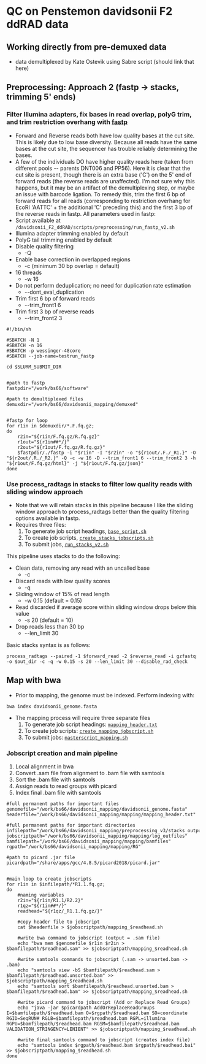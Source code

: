 # QC on Penstemon davidsonii F2 ddRAD data


## Working directly from pre-demuxed data
* data demultiplexed by Kate Ostevik using Sabre script (should link that here)


## Preprocessing: Approach 2 (fastp -> stacks, trimming 5' ends)


### Filter Illumina adapters, fix bases in read overlap, polyG trim, and trim restriction overhang with [fastp](https://github.com/OpenGene/fastp)

* Forward and Reverse reads both have low quality bases at the cut site. This is likely due to low base diversity. Because all reads have the same bases at the cut site, the sequencer has trouble reliably determining the bases.
* A few of the individuals DO have higher quality reads here (taken from different pools -- parents DNT006 and PP56). Here it is clear that the cut site is present, though there is an extra base ('C') on the 5' end of forward reads (the reverse reads are unaffected). I'm not sure why this happens, but it may be an artifact of the demultiplexing step, or maybe an issue with barcode ligation. To remedy this, trim the first 6 bp of forward reads for all reads (corresponding to restriction overhang for EcoRI 'AATTC' + the additional 'C' preceding this) and the first 3 bp of the reverse reads in fastp. All parameters used in fastp:
* Script available at `/davidsonii_F2_ddRAD/scripts/preprocessing/run_fastp_v2.sh`
* Illumina adapter trimming enabled by default
* PolyG tail trimming enabled by default
* Disable quality filtering
    - -Q
* Enable base correction in overlapped regions
    - -c (minimum 30 bp overlap = default)
* 16 threads
    - -w 16
* Do not perform deduplication; no need for duplication rate estimation
    - --dont_eval_duplication
* Trim first 6 bp of forward reads
    - --trim_front1 6
* Trim first 3 bp of reverse reads
    - --trim_front2 3

```shell
#!/bin/sh

#SBATCH -N 1
#SBATCH -n 16
#SBATCH -p wessinger-48core
#SBATCH --job-name=testrun_fastp

cd $SLURM_SUBMIT_DIR


#path to fastp
fastpdir="/work/bs66/software"

#path to demultiplexed files
demuxdir="/work/bs66/davidsonii_mapping/demuxed"


#fastp for loop
for r1in in $demuxdir/*.F.fq.gz; 
do
    r2in="${r1in/F.fq.gz/R.fq.gz}"
    r1out="${r1in##*/}"
    r2out="${r1out/F.fq.gz/R.fq.gz}"
    $fastpdir/./fastp -i "$r1in" -I "$r2in" -o "${r1out/.F./_R1.}" -O "${r2out/.R./_R2.}" -Q -c -w 16 -D --trim_front1 6 --trim_front2 3 -h "${r1out/F.fq.gz/html}" -j "${r1out/F.fq.gz/json}"
done
```

### Use process_radtags in stacks to filter low quality reads with sliding window approach

* Note that we will retain stacks in this pipeline because I like the sliding window approach to process_radtags better than the quality filtering options available in fastp.
* Requires three files:
    1. To generate job script headings, [`base_script.sh`](https://github.com/benstemon/davidsonii_F2_ddRAD/blob/main/scripts/preprocessing/base_script.sh)
    2. To create job scripts, [`create_stacks_jobscripts.sh`](https://github.com/benstemon/davidsonii_F2_ddRAD/blob/main/scripts/preprocessing/create_stacks_jobscripts.sh)
    3. To submit jobs, [`run_stacks_v2.sh`](https://github.com/benstemon/davidsonii_F2_ddRAD/blob/main/scripts/preprocessing/run_stacks_v3.sh)

This pipeline uses stacks to do the following:
* Clean data, removing any read with an uncalled base
    - -c
* Discard reads with low quality scores
    - -q
* Sliding window of 15% of read length
    - -w 0.15 (default = 0.15)
* Read discarded if average score within sliding window drops below this value
    - -s 20 (default = 10)
* Drop reads less than 30 bp
    - --len_limit 30

Basic stacks syntax is as follows:
```
process_radtags --paired -1 $forward_read -2 $reverse_read -i gzfastq -o $out_dir -c -q -w 0.15 -s 20 --len_limit 30 --disable_rad_check
```

## Map with bwa
* Prior to mapping, the genome must be indexed. Perform indexing with:
```
bwa index davidsonii_genome.fasta
```
* The mapping process will require three separate files
    1. To generate job script headings: [`mapping_header.txt`](https://github.com/benstemon/davidsonii_F2_ddRAD/blob/main/scripts/mapping/mapping_header.txt)
    2. To create job scripts: [`create_mapping_jobscript.sh`](https://github.com/benstemon/davidsonii_F2_ddRAD/blob/main/scripts/mapping/create_mapping_jobscript.sh)
    3. To submit jobs: [`masterscript_mapping.sh`](https://github.com/benstemon/davidsonii_F2_ddRAD/blob/main/scripts/mapping/masterscript_mapping.sh)

### Jobscript creation and main pipeline
1. Local alignment in bwa
2. Convert .sam file from alignment to .bam file with samtools
3. Sort the .bam file with samtools
4. Assign reads to read groups with picard
5. Index final .bam file with samtools

```shell
#full permanent paths for important files
genomefile="/work/bs66/davidsonii_mapping/davidsonii_genome.fasta"
headerfile="/work/bs66/davidsonii_mapping/mapping/mapping_header.txt"

#full permanent paths for important directories
infilepath="/work/bs66/davidsonii_mapping/preprocessing_v3/stacks_output"
jobscriptpath="/work/bs66/davidsonii_mapping/mapping/log_outfiles"
bamfilepath="/work/bs66/davidsonii_mapping/mapping/bamfiles"
rgpath="/work/bs66/davidsonii_mapping/mapping/RG"

#path to picard .jar file
picardpath="/share/apps/gcc/4.8.5/picard2018/picard.jar"


#main loop to create jobscripts
for r1in in $infilepath/*R1.1.fq.gz;
do
    #naming variables
    r2in="${r1in/R1.1/R2.2}"
    r1qz="${r1in##*/}"
    readhead="${r1qz/_R1.1.fq.gz/}"
    
    #copy header file to jobscript
    cat $headerfile > $jobscriptpath/mapping_$readhead.sh
    
    #write bwa command to jobscript (output = .sam file)
    echo "bwa mem $genomefile $r1in $r2in > $bamfilepath/$readhead.sam" >> $jobscriptpath/mapping_$readhead.sh
    
    #write samtools commands to jobscript (.sam -> unsorted.bam -> .bam)
    echo "samtools view -bS $bamfilepath/$readhead.sam > $bamfilepath/$readhead.unsorted.bam" >> $jobscriptpath/mapping_$readhead.sh
    echo "samtools sort $bamfilepath/$readhead.unsorted.bam > $bamfilepath/$readhead.bam" >> $jobscriptpath/mapping_$readhead.sh
    
    #write picard command to jobscript (Add or Replace Read Groups)
    echo "java -jar $picardpath AddOrReplaceReadGroups I=$bamfilepath/$readhead.bam O=$rgpath/$readhead.bam SO=coordinate RGID=SeqRUN# RGLB=$bamfilepath/$readhead.bam RGPL=illumina RGPU=$bamfilepath/$readhead.bam RGSM=$bamfilepath/$readhead.bam VALIDATION_STRINGENCY=LENIENT" >> $jobscriptpath/mapping_$readhead.sh
    
    #write final samtools command to jobscript (creates index file)
    echo "samtools index $rgpath/$readhead.bam $rgpath/$readhead.bai" >> $jobscriptpath/mapping_$readhead.sh
done
```

